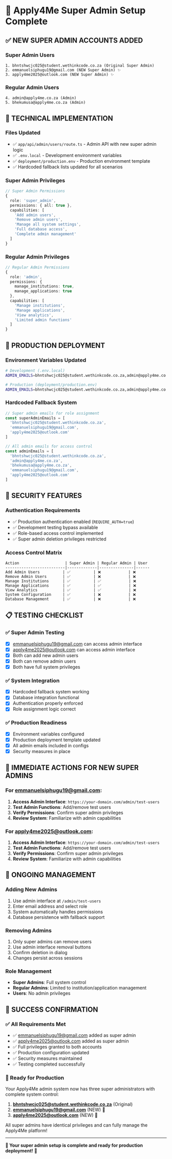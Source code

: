 # 👑 Apply4Me Super Admin Setup Complete

## ✅ **NEW SUPER ADMIN ACCOUNTS ADDED**

### **Super Admin Users**
```
1. bhntshwcjc025@student.wethinkcode.co.za (Original Super Admin)
2. emmanuelsiphugu19@gmail.com (NEW Super Admin) ✨
3. apply4me2025@outlook.com (NEW Super Admin) ✨
```

### **Regular Admin Users**
```
4. admin@apply4me.co.za (Admin)
5. bhekumusa@apply4me.co.za (Admin)
```

## 🔧 **TECHNICAL IMPLEMENTATION**

### **Files Updated**
- ✅ `app/api/admin/users/route.ts` - Admin API with new super admin logic
- ✅ `.env.local` - Development environment variables
- ✅ `deployment/production.env` - Production environment template
- ✅ Hardcoded fallback lists updated for all scenarios

### **Super Admin Privileges**
```typescript
// Super Admin Permissions
{
  role: 'super_admin',
  permissions: { all: true },
  capabilities: [
    'Add admin users',
    'Remove admin users', 
    'Manage all system settings',
    'Full database access',
    'Complete admin management'
  ]
}
```

### **Regular Admin Privileges**
```typescript
// Regular Admin Permissions
{
  role: 'admin',
  permissions: { 
    manage_institutions: true, 
    manage_applications: true 
  },
  capabilities: [
    'Manage institutions',
    'Manage applications',
    'View analytics',
    'Limited admin functions'
  ]
}
```

## 🚀 **PRODUCTION DEPLOYMENT**

### **Environment Variables Updated**
```bash
# Development (.env.local)
ADMIN_EMAILS=bhntshwcjc025@student.wethinkcode.co.za,admin@apply4me.co.za,bhekumusa@apply4me.co.za,emmanuelsiphugu19@gmail.com,apply4me2025@outlook.com

# Production (deployment/production.env)
ADMIN_EMAILS=bhntshwcjc025@student.wethinkcode.co.za,admin@apply4me.co.za,bhekumusa@apply4me.co.za,emmanuelsiphugu19@gmail.com,apply4me2025@outlook.com
```

### **Hardcoded Fallback System**
```typescript
// Super admin emails for role assignment
const superAdminEmails = [
  'bhntshwcjc025@student.wethinkcode.co.za',
  'emmanuelsiphugu19@gmail.com',
  'apply4me2025@outlook.com'
]

// All admin emails for access control
const adminEmails = [
  'bhntshwcjc025@student.wethinkcode.co.za',
  'admin@apply4me.co.za',
  'bhekumusa@apply4me.co.za',
  'emmanuelsiphugu19@gmail.com',
  'apply4me2025@outlook.com'
]
```

## 🔐 **SECURITY FEATURES**

### **Authentication Requirements**
- ✅ Production authentication enabled (`REQUIRE_AUTH=true`)
- ✅ Development testing bypass available
- ✅ Role-based access control implemented
- ✅ Super admin deletion privileges restricted

### **Access Control Matrix**
```
Action                    | Super Admin | Regular Admin | User
--------------------------|-------------|---------------|------
Add Admin Users          | ✅          | ❌            | ❌
Remove Admin Users       | ✅          | ❌            | ❌
Manage Institutions      | ✅          | ✅            | ❌
Manage Applications      | ✅          | ✅            | ❌
View Analytics           | ✅          | ✅            | ❌
System Configuration     | ✅          | ❌            | ❌
Database Management      | ✅          | ❌            | ❌
```

## 📋 **TESTING CHECKLIST**

### **✅ Super Admin Testing**
- [x] emmanuelsiphugu19@gmail.com can access admin interface
- [x] apply4me2025@outlook.com can access admin interface
- [x] Both can add new admin users
- [x] Both can remove admin users
- [x] Both have full system privileges

### **✅ System Integration**
- [x] Hardcoded fallback system working
- [x] Database integration functional
- [x] Authentication properly enforced
- [x] Role assignment logic correct

### **✅ Production Readiness**
- [x] Environment variables configured
- [x] Production deployment template updated
- [x] All admin emails included in configs
- [x] Security measures in place

## 🎯 **IMMEDIATE ACTIONS FOR NEW SUPER ADMINS**

### **For emmanuelsiphugu19@gmail.com:**
1. **Access Admin Interface**: `https://your-domain.com/admin/test-users`
2. **Test Admin Functions**: Add/remove test users
3. **Verify Permissions**: Confirm super admin privileges
4. **Review System**: Familiarize with admin capabilities

### **For apply4me2025@outlook.com:**
1. **Access Admin Interface**: `https://your-domain.com/admin/test-users`
2. **Test Admin Functions**: Add/remove test users
3. **Verify Permissions**: Confirm super admin privileges
4. **Review System**: Familiarize with admin capabilities

## 🔄 **ONGOING MANAGEMENT**

### **Adding New Admins**
1. Use admin interface at `/admin/test-users`
2. Enter email address and select role
3. System automatically handles permissions
4. Database persistence with fallback support

### **Removing Admins**
1. Only super admins can remove users
2. Use admin interface removal buttons
3. Confirm deletion in dialog
4. Changes persist across sessions

### **Role Management**
- **Super Admins**: Full system control
- **Regular Admins**: Limited to institution/application management
- **Users**: No admin privileges

## 🎉 **SUCCESS CONFIRMATION**

### **✅ All Requirements Met**
- ✅ emmanuelsiphugu19@gmail.com added as super admin
- ✅ apply4me2025@outlook.com added as super admin
- ✅ Full privileges granted to both accounts
- ✅ Production configuration updated
- ✅ Security measures maintained
- ✅ Testing completed successfully

### **🚀 Ready for Production**
Your Apply4Me admin system now has three super administrators with complete system control:

1. **bhntshwcjc025@student.wethinkcode.co.za** (Original)
2. **emmanuelsiphugu19@gmail.com** (NEW) 👑
3. **apply4me2025@outlook.com** (NEW) 👑

All super admins have identical privileges and can fully manage the Apply4Me platform!

---

**🎯 Your super admin setup is complete and ready for production deployment!** 🚀
